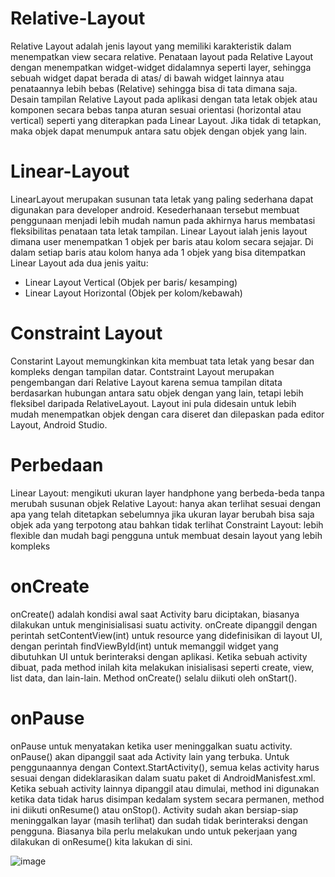 # Relative-Layout
Relative Layout adalah jenis layout yang memiliki karakteristik dalam menempatkan view secara relative. Penataan layout pada Relative Layout dengan menempatkan widget-widget didalamnya seperti layer, sehingga sebuah widget dapat berada di atas/ di bawah widget lainnya atau penataannya lebih bebas (Relative) sehingga bisa di tata dimana saja. Desain tampilan Relative Layout pada aplikasi dengan tata letak objek atau komponen secara bebas tanpa aturan sesuai orientasi (horizontal atau vertical) seperti yang diterapkan pada Linear Layout. Jika tidak di tetapkan, maka objek dapat menumpuk antara satu objek dengan objek yang lain.

# Linear-Layout
LinearLayout merupakan susunan tata letak yang paling sederhana dapat digunakan para developer android. Kesederhanaan tersebut membuat penggunaan menjadi lebih mudah namun pada akhirnya harus membatasi fleksibilitas penataan tata letak tampilan. Linear Layout ialah jenis layout dimana user menempatkan 1 objek per baris atau kolom secara sejajar. Di dalam setiap baris atau kolom hanya ada 1 objek yang bisa ditempatkan Linear Layout ada dua jenis yaitu:
-	Linear Layout Vertical (Objek per baris/ kesamping)
-	Linear Layout Horizontal (Objek per kolom/kebawah)

# Constraint Layout
Constarint Layout memungkinkan kita membuat tata letak yang besar dan kompleks dengan tampilan datar. Contstraint Layout merupakan pengembangan dari Relative Layout karena semua tampilan ditata berdasarkan hubungan antara satu objek dengan yang lain, tetapi lebih fleksibel daripada RelativeLayout. Layout ini pula didesain untuk lebih mudah menempatkan objek dengan cara diseret dan dilepaskan pada editor Layout, Android Studio.

# Perbedaan 
Linear Layout: mengikuti ukuran layer handphone yang berbeda-beda tanpa merubah susunan objek
Relative Layout: hanya akan terlihat sesuai dengan apa yang telah ditetapkan sebelumnya jika ukuran layar berubah bisa saja objek ada yang terpotong atau bahkan tidak terlihat
Constraint Layout: lebih flexible dan mudah bagi pengguna untuk membuat desain layout yang lebih kompleks

# onCreate
onCreate() adalah kondisi awal saat Activity baru diciptakan, biasanya dilakukan untuk menginisialisasi suatu activity. onCreate dipanggil dengan perintah setContentView(int) untuk resource yang didefinisikan di layout UI, dengan perintah findViewById(int) untuk memanggil widget yang dibutuhkan UI untuk berinteraksi dengan aplikasi. Ketika sebuah activity dibuat, pada method inilah kita melakukan inisialisasi seperti create, view, list data, dan lain-lain. Method onCreate() selalu diikuti oleh onStart().
# onPause
onPause untuk menyatakan ketika user meninggalkan suatu activity. onPause() akan dipanggil saat ada Activity lain yang terbuka. Untuk penggunaannya dengan Context.StartActivity(), semua kelas activity harus sesuai dengan dideklarasikan dalam suatu paket di AndroidManisfest.xml. Ketika sebuah activity lainnya dipanggil atau dimulai, method ini digunakan ketika data tidak harus disimpan kedalam system secara permanen, method ini diikuti onResume() atau onStop(). Activity sudah akan bersiap-siap meninggalkan layar (masih terlihat) dan sudah tidak berinteraksi dengan pengguna. Biasanya bila perlu melakukan undo untuk pekerjaan yang dilakukan di onResume() kita lakukan di sini.

![image](https://user-images.githubusercontent.com/60589670/107395756-afae4200-6b2f-11eb-9150-565f49a1fb3a.png)
